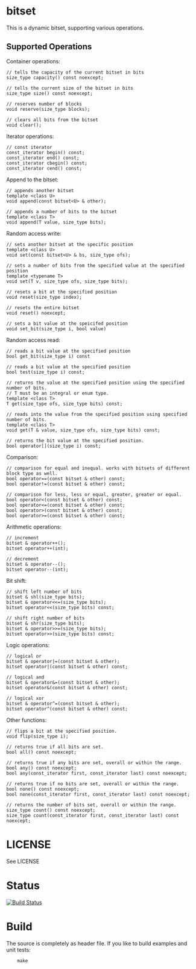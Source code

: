 bitset
======

This is a dynamic bitset, supporting various operations.


Supported Operations
--------------------

Container operations:

    // tells the capacity of the current bitset in bits
    size_type capacity() const noexcept;

    // tells the current size of the bitset in bits
    size_type size() const noexcept;

    // reserves number of blocks
    void reserve(size_type blocks);

    // clears all bits from the bitset
    void clear();


Iterator operations:

	// const iterator
    const_iterator begin() const;
    const_iterator end() const;
    const_iterator cbegin() const;
    const_iterator cend() const;


Append to the bitset:

    // appends another bitset
    template <class U>
    void append(const bitset<U> & other);

    // appends a number of bits to the bitset
    template <class T>
    void append(T value, size_type bits);


Random access write:

    // sets another bitset at the specific position
    template <class U>
    void set(const bitset<U> & bs, size_type ofs);

    // sets a number of bits from the specified value at the specified position
    template <typename T>
    void set(T v, size_type ofs, size_type bits);

    // resets a bit at the specified position
    void reset(size_type index);

    // resets the entire bitset
    void reset() noexcept;

    // sets a bit value at the speicifed position
    void set_bit(size_type i, bool value)


Random access read:

    // reads a bit value at the specified position
    bool get_bit(size_type i) const

    // reads a bit value at the specified position
    bool test(size_type i) const;

    // returns the value at the specified position using the specified number of bits.
    // T must be an integral or enum type.
    template <class T>
    T get(size_type ofs, size_type bits) const;

    // reads into the value from the specified position using specified number of bits.
    template <class T>
    void get(T & value, size_type ofs, size_type bits) const;

    // returns the bit value at the specified position.
    bool operator[](size_type i) const;


Comparison:

    // comparison for equal and inequal. works with bitsets of different block type as well.
    bool operator==(const bitset & other) const;
    bool operator!=(const bitset & other) const;

    // comparison for less, less or equal, greater, greater or equal.
    bool operator<(const bitset & other) const;
    bool operator<=(const bitset & other) const;
    bool operator>(const bitset & other) const;
    bool operator>=(const bitset & other) const;


Arithmetic operations:

    // increment
    bitset & operator++();
    bitset operator++(int);

    // decrement
    bitset & operator--();
    bitset operator--(int);


Bit shift:

    // shift left number of bits
    bitset & shl(size_type bits);
    bitset & operator<<=(size_type bits);
    bitset operator<<(size_type bits) const;

    // shift right number of bits
    bitset & shr(size_type bits);
    bitset & operator>>=(size_type bits);
    bitset operator>>(size_type bits) const;


Logic operations:

    // logical or
    bitset & operator|=(const bitset & other);
    bitset operator|(const bitset & other) const;

    // logical and
    bitset & operator&=(const bitset & other);
    bitset operator&(const bitset & other) const;

    // logical xor
    bitset & operator^=(const bitset & other);
    bitset operator^(const bitset & other) const;


Other functions:

    // flips a bit at the specified position.
    void flip(size_type i);

    // returns true if all bits are set.
    bool all() const noexcept;

    // returns true if any bits are set, overall or within the range.
    bool any() const noexcept;
    bool any(const_iterator first, const_iterator last) const noexcept;

    // returns true if no bits are set, overall or within the range.
    bool none() const noexcept;
    bool none(const_iterator first, const_iterator last) const noexcept;

    // returns the number of bits set, overall or within the range.
    size_type count() const noexcept;
    size_type count(const_iterator first, const_iterator last) const noexcept;


LICENSE
=======

See LICENSE

Status
======

[![Build Status](https://travis-ci.org/mariokonrad/bitset.svg?branch=master)](https://travis-ci.org/mariokonrad/bitset)

Build
=====

The source is completely as header file. If you like to build examples
and unit tests:
~~~~~~~~~~
	make
~~~~~~~~~~

